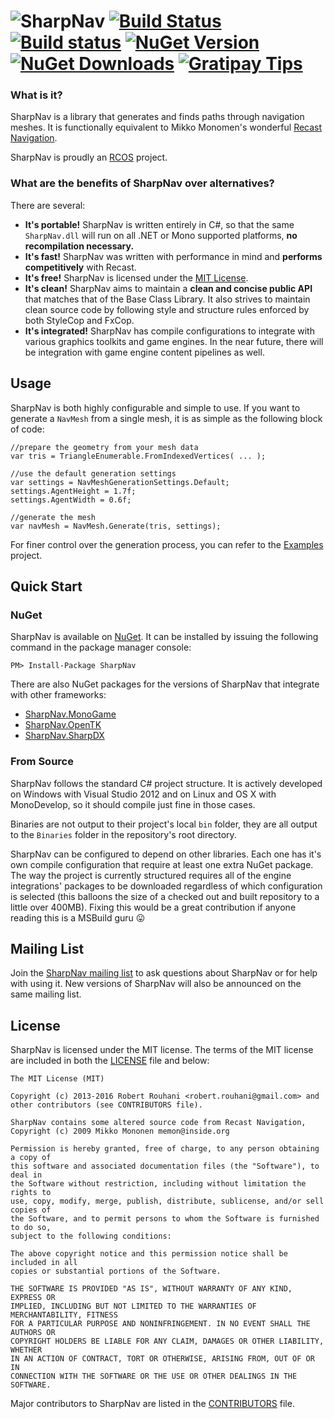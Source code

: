 ![SharpNav](https://raw.githubusercontent.com/Robmaister/SharpNav/master/Graphics/Logo/Full.png)
[![Build Status](https://img.shields.io/travis/Robmaister/SharpNav.svg)](https://travis-ci.org/Robmaister/SharpNav) [![Build status](https://ci.appveyor.com/api/projects/status/fqegsrv5pdt5b7ng?svg=true)](https://ci.appveyor.com/project/Robmaister/sharpnav) [![NuGet Version](http://img.shields.io/nuget/vpre/SharpNav.svg)](https://www.nuget.org/packages/SharpNav) [![NuGet Downloads](http://img.shields.io/nuget/dt/SharpNav.svg)](https://www.nuget.org/packages/SharpNav) [![Gratipay Tips](https://img.shields.io/gratipay/Robmaister.svg)](https://gratipay.com/Robmaister)
========


### What is it?

SharpNav is a library that generates and finds paths through navigation meshes. It is functionally equivalent to Mikko Monomen's wonderful [Recast Navigation](https://github.com/memononen/recastnavigation).

SharpNav is proudly an [RCOS](http://rcos.rpi.edu/) project.

### What are the benefits of SharpNav over alternatives?

There are several:
 - **It's portable!** SharpNav is written entirely in C#, so  that the same `SharpNav.dll` will run on all .NET or Mono supported platforms, **no recompilation necessary.**
 - **It's fast!** SharpNav was written with performance in mind and **performs competitively** with Recast.
 - **It's free!** SharpNav is licensed under the [MIT License](LICENSE).
 - **It's clean!** SharpNav aims to maintain a **clean and concise public API** that matches that of the Base Class Library. It also strives to maintain clean source code by following style and structure rules enforced by both StyleCop and FxCop.
 - **It's integrated!** SharpNav has compile configurations to integrate with various graphics toolkits and game engines. In the near future, there will be integration with game engine content pipelines as well.

## Usage

SharpNav is both highly configurable and simple to use. If you want to generate a `NavMesh` from a single mesh, it is as simple as the following block of code:

``` CSharp
//prepare the geometry from your mesh data
var tris = TriangleEnumerable.FromIndexedVertices( ... );

//use the default generation settings
var settings = NavMeshGenerationSettings.Default;
settings.AgentHeight = 1.7f;
settings.AgentWidth = 0.6f;

//generate the mesh
var navMesh = NavMesh.Generate(tris, settings);
```

For finer control over the generation process, you can refer to the [Examples](Source/SharpNav.Examples) project.

## Quick Start

### NuGet

SharpNav is available on [NuGet](https://www.nuget.org/packages/SharpNav/). It can be installed by issuing the following command in the package manager console:

```
PM> Install-Package SharpNav
```

There are also NuGet packages for the versions of SharpNav that integrate with other frameworks:

 - [SharpNav.MonoGame](https://www.nuget.org/packages/SharpNav.MonoGame)
 - [SharpNav.OpenTK](https://www.nuget.org/packages/SharpNav.OpenTK)
 - [SharpNav.SharpDX](https://www.nuget.org/packages/SharpNav.SharpDX)
 
### From Source

SharpNav follows the standard C# project structure. It is actively developed on Windows with Visual Studio 2012 and on Linux and OS X with MonoDevelop, so it should compile just fine in those cases.

Binaries are not output to their project's local `bin` folder, they are all output to the `Binaries` folder in the repository's root directory.

SharpNav can be configured to depend on other libraries. Each one has it's own compile configuration that require at least one extra NuGet package. The way the project is currently structured requires all of the engine integrations' packages to be downloaded regardless of which configuration is selected (this balloons the size of a checked out and built repository to a little over 400MB). Fixing this would be a great contribution if anyone reading this is a MSBuild guru :stuck_out_tongue:

## Mailing List

Join the [SharpNav mailing list](https://groups.google.com/forum/#!forum/sharpnav) to ask questions about SharpNav or for help with using it. New versions of SharpNav will also be announced on the same mailing list.

## License

SharpNav is licensed under the MIT license. The terms of the MIT license are included in both the [LICENSE](LICENSE) file and below:

```
The MIT License (MIT)

Copyright (c) 2013-2016 Robert Rouhani <robert.rouhani@gmail.com> and other contributors (see CONTRIBUTORS file).

SharpNav contains some altered source code from Recast Navigation, Copyright (c) 2009 Mikko Mononen memon@inside.org

Permission is hereby granted, free of charge, to any person obtaining a copy of
this software and associated documentation files (the "Software"), to deal in
the Software without restriction, including without limitation the rights to
use, copy, modify, merge, publish, distribute, sublicense, and/or sell copies of
the Software, and to permit persons to whom the Software is furnished to do so,
subject to the following conditions:

The above copyright notice and this permission notice shall be included in all
copies or substantial portions of the Software.

THE SOFTWARE IS PROVIDED "AS IS", WITHOUT WARRANTY OF ANY KIND, EXPRESS OR
IMPLIED, INCLUDING BUT NOT LIMITED TO THE WARRANTIES OF MERCHANTABILITY, FITNESS
FOR A PARTICULAR PURPOSE AND NONINFRINGEMENT. IN NO EVENT SHALL THE AUTHORS OR
COPYRIGHT HOLDERS BE LIABLE FOR ANY CLAIM, DAMAGES OR OTHER LIABILITY, WHETHER
IN AN ACTION OF CONTRACT, TORT OR OTHERWISE, ARISING FROM, OUT OF OR IN
CONNECTION WITH THE SOFTWARE OR THE USE OR OTHER DEALINGS IN THE SOFTWARE.
```
Major contributors to SharpNav are listed in the [CONTRIBUTORS](Authors.md) file.
